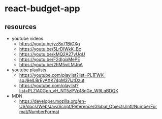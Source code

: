 # react-budget-app

## resources

- youtube videos
  - https://youtu.be/yz8x71BiGXg
  - https://youtu.be/5LrDIWkK_Bc
  - https://youtu.be/kMQ2A27yUqU
  - https://youtu.be/F2dIgixMePE
  - https://youtu.be/2hM5viLMJpA
- youtube playlists
  - https://youtube.com/playlist?list=PL1FWK-sgJ9elLBrEyAXK74pM37lJtDzut
  - https://youtube.com/playlist?list=PLZlA0Gpn_vH_NT5zPVp18nGe_W9LqBDQK
- MDN
  - https://developer.mozilla.org/en-US/docs/Web/JavaScript/Reference/Global_Objects/Intl/NumberFormat/NumberFormat
  <!-- - github
  - https://github.com/ourworldincode/currency -->
